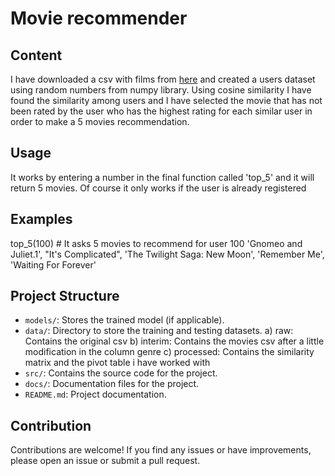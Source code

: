 # Movie recommender



## Content
I have downloaded a csv with films from [here](https://gist.githubusercontent.com/tiangechen/b68782efa49a16edaf07dc2cdaa855ea/raw/0c794a9717f18b094eabab2cd6a6b9a226903577/movies.csv) and created a users dataset using random numbers from numpy library. Using cosine similarity I have found the similarity among users and I have selected the movie that has not been rated by the user who has the highest rating for each similar user in order to make a 5 movies recommendation.


## Usage
It works by entering a number in the final function called 'top_5' and it will return 5 movies. Of course it only works if the user is already registered

## Examples
top_5(100)  # It asks 5 movies to recommend for user 100
'Gnomeo and Juliet.1',
 "It's Complicated",
 'The Twilight Saga: New Moon',
 'Remember Me',
 'Waiting For Forever'


## Project Structure

- `models/`: Stores the trained model (if applicable).
- `data/`: Directory to store the training and testing datasets.
    a) raw: Contains the original csv
    b) interim: Contains the movies csv after a little modification in the column genre
    c) processed: Contains the similarity matrix and the pivot table i have worked with
- `src/`: Contains the source code for the project.
- `docs/`: Documentation files for the project.
- `README.md`: Project documentation.

## Contribution

Contributions are welcome! If you find any issues or have improvements, please open an issue or submit a pull request.

